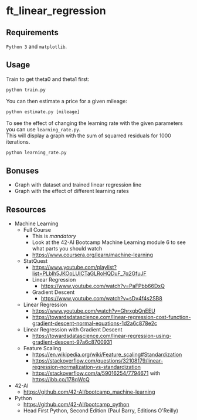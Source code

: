 # ft_linear_regression

## Requirements

``Python 3`` and ``matplotlib``.

## Usage

Train to get theta0 and theta1 first:

```python
python train.py
```

You can then estimate a price for a given mileage:

```python
python estimate.py [mileage]
```

To see the effect of changing the learning rate with the given parameters you can use ``learning_rate.py``.  
This will display a graph with the sum of squarred residuals for 1000 iterations.

```python
python learning_rate.py
```

## Bonuses

* Graph with dataset and trained linear regression line
* Graph with the effect of different learning rates

## Resources

* Machine Learning
	* Full Course
		* This is *mandatory*
		* Look at the 42-AI Bootcamp Machine Learning module 6 to see what parts you should watch
		* https://www.coursera.org/learn/machine-learning
	* StatQuest
		* https://www.youtube.com/playlist?list=PLblh5JKOoLUICTaGLRoHQDuF_7q2GfuJF
		* Linear Regression
			* https://www.youtube.com/watch?v=PaFPbb66DxQ
		* Gradient Descent
			* https://www.youtube.com/watch?v=sDv4f4s2SB8
	* Linear Regression
		* https://www.youtube.com/watch?v=GhrxgbQnEEU
		* https://towardsdatascience.com/linear-regression-cost-function-gradient-descent-normal-equations-1d2a6c878e2c
	* Linear Regression with Gradient Descent
		* https://towardsdatascience.com/linear-regression-using-gradient-descent-97a6c8700931
	* Feature Scaling
		* https://en.wikipedia.org/wiki/Feature_scaling#Standardization
		* https://stackoverflow.com/questions/32108179/linear-regression-normalization-vs-standardization
		* https://stackoverflow.com/a/59016254/7794671 with https://ibb.co/178qWcQ
* 42-AI
	* https://github.com/42-AI/bootcamp_machine-learning
* Python
	* https://github.com/42-AI/bootcamp_python
	* Head First Python, Second Edition (Paul Barry, Editions O'Reilly)
